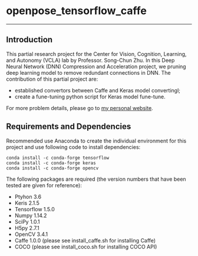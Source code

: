 # openpose_tensorflow_caffe
--------------------------------------------------------------------------------

## Introduction
This partial research project for the Center for Vision, Cognition, Learning, and 
Autonomy (VCLA) lab by Professor. Song-Chun Zhu. In this Deep Neural Network (DNN)
Compression and Acceleration project, we pruning deep learning model to remove 
redundant connections in DNN. The contribution of this partial project are:

* established convertors between Caffe and Keras model convertingl;
* create a fune-tuning python script for Keras model fune-tune.

For more problem details, please go to
[my personal website](https://weikunhan.github.io).

## Requirements and Dependencies
Recommended use Anaconda to create the individual environment for this project 
and use following code to install dependencies:
```
conda install -c conda-forge tensorflow 
conda install -c conda-forge keras
conda install -c conda-forge opencv 
```
The following packages are required (the version numbers that have been tested 
are given for reference):
 
* Ptyhon 3.6
* Keris 2.1.5
* Tensorflow 1.5.0
* Numpy 1.14.2
* SciPy 1.0.1
* H5py 2.7.1
* OpenCV 3.4.1
* Caffe 1.0.0 (please see install_caffe.sh for installing Caffe)
* COCO (please see install_coco.sh for installing COCO API)
